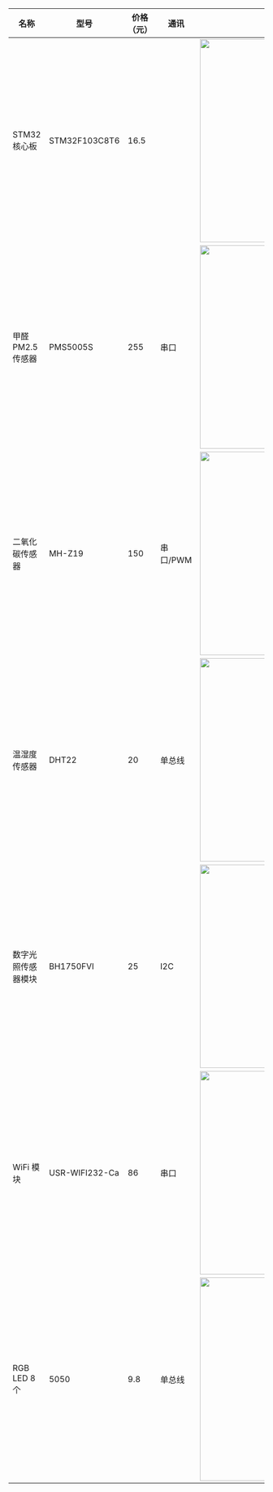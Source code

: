 

| 名称         | 型号             | 价格（元） | 通讯     | 图片                                       |
| ---------- | -------------- | ----- | ------ | ---------------------------------------- |
| STM32核心板   | STM32F103C8T6  | 16.5  |        | [<img width=400px src=https://img.alicdn.com/imgextra/i3/738263294/TB2yFKmbb1K.eBjSszbXXcTHpXa_!!738263294.jpg>](https://detail.tmall.com/item.htm?id=535614102774) |
| 甲醛PM2.5传感器 | PMS5005S       | 255   | 串口     | [<img width=400px src=https://img.alicdn.com/imgextra/i3/2375177132/TB25dIUlFXXXXbIXXXXXXXXXXXX_!!2375177132.jpg>](https://item.taobao.com/item.htm?id=528254963831) |
| 二氧化碳传感器    | MH-Z19         | 150   | 串口/PWM | [<img width=400px src=https://img.alicdn.com/imgextra/i3/2375177132/TB2WylntXXXXXcRXpXXXXXXXXXX_!!2375177132.jpg>](https://item.taobao.com/item.htm?id=535780195269) |
| 温湿度传感器     | DHT22          | 20    | 单总线    | [<img width=400px src=https://img.alicdn.com/imgextra/i4/2375177132/TB2jQ6LeXXXXXaGXXXXXXXXXXXX_!!2375177132.jpg>](https://item.taobao.com/item.htm?id=520892074961) |
| 数字光照传感器模块  | BH1750FVI      | 25    | I2C    | [<img width=400px src=https://img.alicdn.com/imgextra/i3/2375177132/TB2ImD_eXXXXXbtXpXXXXXXXXXX_!!2375177132.jpg>](https://item.taobao.com/item.htm?id=521061784881) |
| WiFi 模块    | USR-WIFI232-Ca | 86    | 串口     | [<img width=400px src= https://img.alicdn.com/imgextra/i4/1796359639/T2tJHHXpRXXXXXXXXX_!!1796359639.jpg_430x430q90.jpg>](https://detail.tmall.com/item.htm?id=35053304896) |
| RGB LED 8个 | 5050           | 9.8   | 单总线    | [<img width=400px src=https://img.alicdn.com/imgextra/i2/738263294/TB2IhFEbjm2.eBjSZFtXXX56VXa_!!738263294.jpg>](https://detail.tmall.com/item.htm?id=42303626709) |
